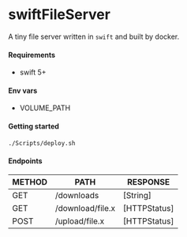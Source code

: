 # swiftFileServer
A tiny file server written in `swift` and built by docker.

#### Requirements
- swift 5+

#### Env vars
- VOLUME_PATH

#### Getting started
```sh
./Scripts/deploy.sh
```

#### Endpoints

|METHOD|PATH|RESPONSE|
|---|---|---|
|GET|/downloads|[String]|
|GET|/download/file.x|[HTTPStatus]|
|POST|/upload/file.x|[HTTPStatus]|
